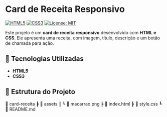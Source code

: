 # Card de Receita Responsivo

[![HTML5](https://img.shields.io/badge/HTML5-E34F26?style=for-the-badge\&logo=html5\&logoColor=white)]()
[![CSS3](https://img.shields.io/badge/CSS3-1572B6?style=for-the-badge\&logo=css3\&logoColor=white)]()
[![License: MIT](https://img.shields.io/badge/License-MIT-yellow.svg?style=for-the-badge)](./LICENSE)

Este projeto é um **card de receita responsivo** desenvolvido com **HTML e CSS**.
Ele apresenta uma receita, com imagem, título, descrição e um botão de chamada para ação.

## 🚀 Tecnologias Utilizadas

* **HTML5**
* **CSS3**

## 📂 Estrutura do Projeto

📁 card-receita
┣ 📂 assets
┃ ┗ 📜 macarrao.png
┣ 📜 index.html
┣ 📜 style.css
┗ 📜 README.md
